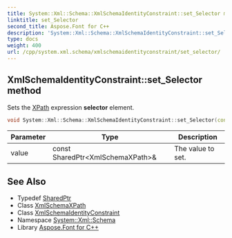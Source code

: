 ```yaml
---
title: System::Xml::Schema::XmlSchemaIdentityConstraint::set_Selector method
linktitle: set_Selector
second_title: Aspose.Font for C++
description: 'System::Xml::Schema::XmlSchemaIdentityConstraint::set_Selector method. Sets the XPath expression selector element in C++.'
type: docs
weight: 400
url: /cpp/system.xml.schema/xmlschemaidentityconstraint/set_selector/
---
```

## XmlSchemaIdentityConstraint::set_Selector method


Sets the [XPath](../../../system.xml.xpath/) expression **selector** element.

```cpp
void System::Xml::Schema::XmlSchemaIdentityConstraint::set_Selector(const SharedPtr<XmlSchemaXPath> &value)
```


| Parameter | Type | Description |
| --- | --- | --- |
| value | const SharedPtr\<XmlSchemaXPath\>\& | The value to set. |

## See Also

* Typedef [SharedPtr](../../../system/sharedptr/)
* Class [XmlSchemaXPath](../../xmlschemaxpath/)
* Class [XmlSchemaIdentityConstraint](../)
* Namespace [System::Xml::Schema](../../)
* Library [Aspose.Font for C++](../../../)
